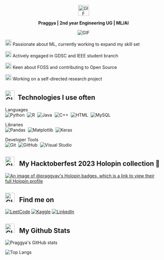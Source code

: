 <!--## 👋 Dynamic Intro GIF 
<p align="center">
  <img src="https://capsule-render.vercel.app/api?text=Hello%20there,%20I'm%20Praggya%20👋&animation=fadeIn&type=waving&color=gradient&height=160&section=header"/>
</p> -->
<p align="center">
<img src="https://64.media.tumblr.com/ea327bf76582cd658d5d41d8af35ca14/71e68437d230abce-ea/s75x75_c1/0cd443f8051f1813184eae61464b557de8cb7ea9.gifv" alt="GIF" width="35" height="35"/>
</p> 
<p align="center">
  <b> Praggya | 2nd year Engineering UG | ML/AI </b>
</p> 

<p align="center">
  <img src="https://64.media.tumblr.com/ed50489dd4b4c72b707b662d3ff9cb3d/68d2ea2da25d500d-0d/s500x750/3fb9190e924a6cfc682d5db8218774908e0522e7.gifv" alt="GIF">
</p>



<img src="https://64.media.tumblr.com/cafd8c6003afbcbc0e3f5a93d830fcd8/d53c7a749082b4f0-38/s75x75_c1/200a42501cf44840be5a15f1f426dfe974d18dee.gifv" alt="GIF" width="20" height="20"/> Passionate about ML, currently working to expand my skill set

<img src="https://64.media.tumblr.com/5deca591c0e700477894b599c947ce69/41debc6b1661cb7f-e1/s75x75_c1/c6802c04bdae87b7f0ff6760c799477aee90a561.gifv" alt="GIF" width="20" height="20"/> Actively engaged in GDSC and IEEE student branch

<img src="https://64.media.tumblr.com/fae274f96a32154a7b54d356fb0373ac/d53c7a749082b4f0-b7/s75x75_c1/5a9ddb596c0a5027bf55ce8f29751d85a1fab6ff.gifv" alt="GIF" width="20" height="20"/> Keen about FOSS and contributing to Open Source

<img src="https://64.media.tumblr.com/fc424449806a400e43a8ee97326a38d0/e6700a3400cdc814-0e/s75x75_c1/b46455c1edc5b89a51899c8197c4a63f11d6c087.gifv" alt="GIF" width="20" height="20"/> Working on a self-directed research project


<!--## 📊 Tech Stacks-->
## <img src="https://64.media.tumblr.com/159686dd4f5e62de03e18a3134e334cf/f3f25620bf23c51a-82/s75x75_c1/327fbf735740f3b81ec6a81d77010cfc9c21ec55.gifv" alt="GIF" width="30" height="30"/> &nbsp;Technologies I use often
Languages
<br />
![Python](https://img.shields.io/badge/-Python-05122A?style=flat&logo=python)&nbsp;
![R](https://img.shields.io/badge/-R-05122A?style=flat&logo=R)&nbsp;
![Java](https://img.shields.io/badge/-Java-05122A?style=flat&logo=Java&logoColor=FFA518)&nbsp;
![C++](https://img.shields.io/badge/-C++-05122A?style=flat&logo=cplusplus)&nbsp;
![HTML](https://img.shields.io/badge/-HTML-05122A?style=flat&logo=HTML5)&nbsp;
![MySQL](https://img.shields.io/badge/-MySQL-05122A?style=flat&logo=MySQL)&nbsp;

Libraries
<br />
![Pandas](https://img.shields.io/badge/-Pandas-05122A?style=flat&logo=pandas)&nbsp;
![Matplotlib](https://img.shields.io/badge/-Matplotlib-05122A?style=flat&logo=pandas)&nbsp;
![Keras](https://img.shields.io/badge/-keras-05122A?style=flat&logo=keras)&nbsp;

Developer Tools
<br />
![Git](https://img.shields.io/badge/-Git-05122A?style=flat&logo=git)&nbsp;
![GitHub](https://img.shields.io/badge/-GitHub-05122A?style=flat&logo=github)&nbsp;
![Visual Studio](https://img.shields.io/badge/-VisualStudio-05122A?style=flat&logo=VisualStudio)&nbsp;


## <img src="https://64.media.tumblr.com/159686dd4f5e62de03e18a3134e334cf/f3f25620bf23c51a-82/s75x75_c1/327fbf735740f3b81ec6a81d77010cfc9c21ec55.gifv" alt="GIF" width="30" height="30"/> &nbsp; My Hacktoberfest 2023 Holopin collection 🚀
[![An image of @praggyav's Holopin badges, which is a link to view their full Holopin profile](https://holopin.me/praggyav)](https://holopin.io/@praggyav)


## <img src="https://64.media.tumblr.com/159686dd4f5e62de03e18a3134e334cf/f3f25620bf23c51a-82/s75x75_c1/327fbf735740f3b81ec6a81d77010cfc9c21ec55.gifv" alt="GIF" width="30" height="30"/> &nbsp; Find me on

[![LeetCode](https://img.shields.io/badge/LeetCode-000000?style=for-the-badge&logo=LeetCode&logoColor=#d16c06)](https://leetcode.com/praggyaverma/)
[![Kaggle](https://img.shields.io/badge/Kaggle-035a7d?style=for-the-badge&logo=kaggle&logoColor=white)](https://www.kaggle.com/praggyav)
[![LinkedIn](https://img.shields.io/badge/linkedin-%230077B5.svg?style=for-the-badge&logo=linkedin&logoColor=white)](linkedin.com/in/praggyaverma/)

## <img src="https://64.media.tumblr.com/159686dd4f5e62de03e18a3134e334cf/f3f25620bf23c51a-82/s75x75_c1/327fbf735740f3b81ec6a81d77010cfc9c21ec55.gifv" alt="GIF" width="30" height="30"/> &nbsp; My Github Stats

![Praggya's GitHub stats](https://github-readme-stats.vercel.app/api?username=praggyaverma&show_icons=true&theme=jolly&bg_color=00000000&rank_icon=github)

![Top Langs](https://github-readme-stats.vercel.app/api/top-langs/?username=praggyaverma&layout=compact&bg_color=00000000)
